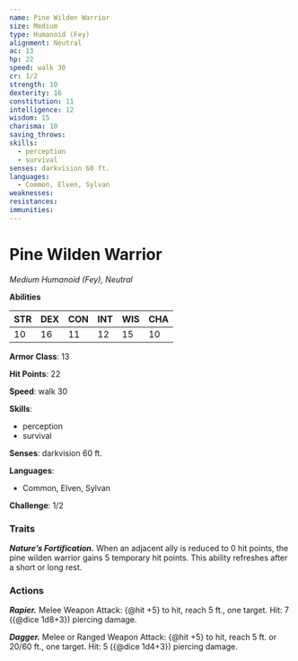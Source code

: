 ```yaml
---
name: Pine Wilden Warrior
size: Medium
type: Humanoid (Fey)
alignment: Neutral
ac: 13
hp: 22
speed: walk 30
cr: 1/2
strength: 10
dexterity: 16
constitution: 11
intelligence: 12
wisdom: 15
charisma: 10
saving_throws:
skills:
  - perception
  - survival
senses: darkvision 60 ft.
languages:
  - Common, Elven, Sylvan
weaknesses:
resistances:
immunities:
---
```


# Pine Wilden Warrior

*Medium Humanoid (Fey), Neutral*

**Abilities**

| STR | DEX | CON | INT | WIS | CHA |
| --- | --- | --- | --- | --- | --- |
| 10 | 16 | 11 | 12 | 15 | 10 |

**Armor Class**: 13

**Hit Points**: 22

**Speed**: walk 30

**Skills**:
  - perception
  - survival

**Senses**: darkvision 60 ft.

**Languages**:
  - Common, Elven, Sylvan

**Challenge**: 1/2

### Traits
***Nature’s Fortification.*** When an adjacent ally is reduced to 0 hit points, the pine wilden warrior gains 5 temporary hit points. This ability refreshes after a short or long rest.

### Actions
***Rapier.*** Melee Weapon Attack: {@hit +5} to hit, reach 5 ft., one target. Hit: 7 ({@dice 1d8+3}) piercing damage.

***Dagger.*** Melee or Ranged Weapon Attack: {@hit +5} to hit, reach 5 ft. or 20/60 ft., one target. Hit: 5 ({@dice 1d4+3}) piercing damage.

